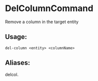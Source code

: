 # DelColumnCommand
Remove a column in the target entity
## Usage:
```
del-column <entity> <columnName>
```
## Aliases:
delcol.
